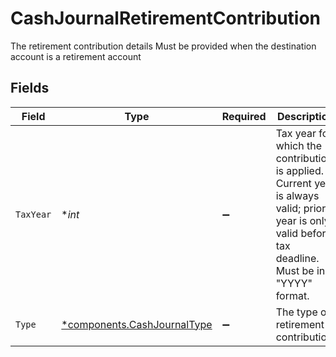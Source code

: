 # CashJournalRetirementContribution

The retirement contribution details Must be provided when the destination account is a retirement account


## Fields

| Field                                                                                                                                                 | Type                                                                                                                                                  | Required                                                                                                                                              | Description                                                                                                                                           | Example                                                                                                                                               |
| ----------------------------------------------------------------------------------------------------------------------------------------------------- | ----------------------------------------------------------------------------------------------------------------------------------------------------- | ----------------------------------------------------------------------------------------------------------------------------------------------------- | ----------------------------------------------------------------------------------------------------------------------------------------------------- | ----------------------------------------------------------------------------------------------------------------------------------------------------- |
| `TaxYear`                                                                                                                                             | **int*                                                                                                                                                | :heavy_minus_sign:                                                                                                                                    | Tax year for which the contribution is applied. Current year is always valid; prior year is only valid before tax deadline. Must be in "YYYY" format. | 2024                                                                                                                                                  |
| `Type`                                                                                                                                                | [*components.CashJournalType](../../models/components/cashjournaltype.md)                                                                             | :heavy_minus_sign:                                                                                                                                    | The type of retirement contribution.                                                                                                                  | REGULAR                                                                                                                                               |